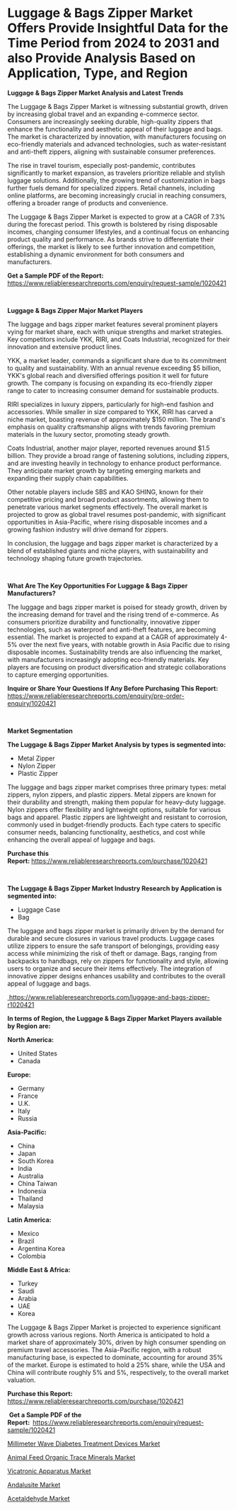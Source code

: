 <p><h1>Luggage & Bags Zipper Market Offers Provide Insightful Data for the Time Period from 2024 to 2031 and also Provide Analysis Based on Application, Type, and Region</h1></p><p><strong>Luggage & Bags Zipper Market Analysis and Latest Trends</strong></p>
<p><p>The Luggage & Bags Zipper Market is witnessing substantial growth, driven by increasing global travel and an expanding e-commerce sector. Consumers are increasingly seeking durable, high-quality zippers that enhance the functionality and aesthetic appeal of their luggage and bags. The market is characterized by innovation, with manufacturers focusing on eco-friendly materials and advanced technologies, such as water-resistant and anti-theft zippers, aligning with sustainable consumer preferences.</p><p>The rise in travel tourism, especially post-pandemic, contributes significantly to market expansion, as travelers prioritize reliable and stylish luggage solutions. Additionally, the growing trend of customization in bags further fuels demand for specialized zippers. Retail channels, including online platforms, are becoming increasingly crucial in reaching consumers, offering a broader range of products and convenience.</p><p>The Luggage & Bags Zipper Market is expected to grow at a CAGR of 7.3% during the forecast period. This growth is bolstered by rising disposable incomes, changing consumer lifestyles, and a continual focus on enhancing product quality and performance. As brands strive to differentiate their offerings, the market is likely to see further innovation and competition, establishing a dynamic environment for both consumers and manufacturers.</p></p>
<p><strong>Get a Sample PDF of the Report:&nbsp;</strong> <a href="https://www.reliableresearchreports.com/enquiry/request-sample/1020421">https://www.reliableresearchreports.com/enquiry/request-sample/1020421</a></p>
<p>&nbsp;</p>
<p><strong>Luggage & Bags Zipper Major Market Players</strong></p>
<p><p>The luggage and bags zipper market features several prominent players vying for market share, each with unique strengths and market strategies. Key competitors include YKK, RIRI, and Coats Industrial, recognized for their innovation and extensive product lines.</p><p>YKK, a market leader, commands a significant share due to its commitment to quality and sustainability. With an annual revenue exceeding $5 billion, YKK's global reach and diversified offerings position it well for future growth. The company is focusing on expanding its eco-friendly zipper range to cater to increasing consumer demand for sustainable products.</p><p>RIRI specializes in luxury zippers, particularly for high-end fashion and accessories. While smaller in size compared to YKK, RIRI has carved a niche market, boasting revenue of approximately $150 million. The brand's emphasis on quality craftsmanship aligns with trends favoring premium materials in the luxury sector, promoting steady growth.</p><p>Coats Industrial, another major player, reported revenues around $1.5 billion. They provide a broad range of fastening solutions, including zippers, and are investing heavily in technology to enhance product performance. They anticipate market growth by targeting emerging markets and expanding their supply chain capabilities.</p><p>Other notable players include SBS and KAO SHING, known for their competitive pricing and broad product assortments, allowing them to penetrate various market segments effectively. The overall market is projected to grow as global travel resumes post-pandemic, with significant opportunities in Asia-Pacific, where rising disposable incomes and a growing fashion industry will drive demand for zippers.</p><p>In conclusion, the luggage and bags zipper market is characterized by a blend of established giants and niche players, with sustainability and technology shaping future growth trajectories.</p></p>
<p>&nbsp;</p>
<p><strong>What Are The Key Opportunities For Luggage & Bags Zipper Manufacturers?</strong></p>
<p><p>The luggage and bags zipper market is poised for steady growth, driven by the increasing demand for travel and the rising trend of e-commerce. As consumers prioritize durability and functionality, innovative zipper technologies, such as waterproof and anti-theft features, are becoming essential. The market is projected to expand at a CAGR of approximately 4-5% over the next five years, with notable growth in Asia Pacific due to rising disposable incomes. Sustainability trends are also influencing the market, with manufacturers increasingly adopting eco-friendly materials. Key players are focusing on product diversification and strategic collaborations to capture emerging opportunities.</p></p>
<p><strong>Inquire or Share Your Questions If Any Before Purchasing This Report:</strong> <a href="https://www.reliableresearchreports.com/enquiry/pre-order-enquiry/1020421">https://www.reliableresearchreports.com/enquiry/pre-order-enquiry/1020421</a></p>
<p>&nbsp;</p>
<p><strong>Market Segmentation</strong></p>
<p><strong>The Luggage & Bags Zipper Market Analysis by types is segmented into:</strong></p>
<p><ul><li>Metal Zipper</li><li>Nylon Zipper</li><li>Plastic Zipper</li></ul></p>
<p><p>The luggage and bags zipper market comprises three primary types: metal zippers, nylon zippers, and plastic zippers. Metal zippers are known for their durability and strength, making them popular for heavy-duty luggage. Nylon zippers offer flexibility and lightweight options, suitable for various bags and apparel. Plastic zippers are lightweight and resistant to corrosion, commonly used in budget-friendly products. Each type caters to specific consumer needs, balancing functionality, aesthetics, and cost while enhancing the overall appeal of luggage and bags.</p></p>
<p><strong>Purchase this Report:&nbsp;</strong><a href="https://www.reliableresearchreports.com/purchase/1020421">https://www.reliableresearchreports.com/purchase/1020421</a></p>
<p>&nbsp;</p>
<p><strong>The Luggage & Bags Zipper Market Industry Research by Application is segmented into:</strong></p>
<p><ul><li>Luggage Case</li><li>Bag</li></ul></p>
<p><p>The luggage and bags zipper market is primarily driven by the demand for durable and secure closures in various travel products. Luggage cases utilize zippers to ensure the safe transport of belongings, providing easy access while minimizing the risk of theft or damage. Bags, ranging from backpacks to handbags, rely on zippers for functionality and style, allowing users to organize and secure their items effectively. The integration of innovative zipper designs enhances usability and contributes to the overall appeal of luggage and bags.</p></p>
<p><a href="https://www.reliableresearchreports.com/luggage-and-bags-zipper-r1020421">&nbsp;https://www.reliableresearchreports.com/luggage-and-bags-zipper-r1020421</a></p>
<p><strong>In terms of Region, the Luggage & Bags Zipper Market Players available by Region are:</strong></p>
<p>
    <p> <strong> North America: </strong>
        <ul>
            <li>United States</li>
            <li>Canada</li>
        </ul>
        </p> 
    <p> <strong> Europe: </strong>
        <ul>
            <li>Germany</li>
            <li>France</li>
            <li>U.K.</li>
            <li>Italy</li>
            <li>Russia</li>
        </ul>
        </p> 
    <p> <strong> Asia-Pacific: </strong>
        <ul>
            <li>China</li>
            <li>Japan</li>
            <li>South Korea</li>
            <li>India</li>
            <li>Australia</li>
            <li>China Taiwan</li>
            <li>Indonesia</li>
            <li>Thailand</li>
            <li>Malaysia</li>
        </ul>
        </p> 
    <p> <strong> Latin America: </strong>
        <ul>
            <li>Mexico</li>
            <li>Brazil</li>
            <li>Argentina Korea</li>
            <li>Colombia</li>
        </ul>
        </p> 
    <p> <strong> Middle East & Africa: </strong>
        <ul>
            <li>Turkey</li>
            <li>Saudi</li>
            <li>Arabia</li>
            <li>UAE</li>
            <li>Korea</li>
        </ul>
    </p>
    </p>
<p><p>The Luggage & Bags Zipper Market is projected to experience significant growth across various regions. North America is anticipated to hold a market share of approximately 30%, driven by high consumer spending on premium travel accessories. The Asia-Pacific region, with a robust manufacturing base, is expected to dominate, accounting for around 35% of the market. Europe is estimated to hold a 25% share, while the USA and China will contribute roughly 5% and 5%, respectively, to the overall market valuation.</p></p>
<p><strong>Purchase this Report: </strong><a href="https://www.reliableresearchreports.com/purchase/1020421">https://www.reliableresearchreports.com/purchase/1020421</a></p>
<p>&nbsp;<strong>Get a Sample PDF of the Report:&nbsp;&nbsp;</strong><a href="https://www.reliableresearchreports.com/enquiry/request-sample/1020421">https://www.reliableresearchreports.com/enquiry/request-sample/1020421</a></p>
<p><strong></strong></p>
<p><p><a href="https://medium.com/@harmondoyle_71964/this-millimeter-wave-diabetes-treatment-devices-market-research-report-evaluates-the-key-market-e92ecdaf9d6d">Millimeter Wave Diabetes Treatment Devices Market</a></p><p><a href="https://issuu.com/reportprime-2/docs/animal-feed-organic-trace-minerals-_d19381879d1bcc">Animal Feed Organic Trace Minerals Market</a></p><p><a href="https://medium.com/@harmondoyle_71964/this-report-on-vicatronic-apparatus-market-is-a-comprehensive-analysis-of-market-shares-89b3ab517baa">Vicatronic Apparatus Market</a></p><p><a href="https://issuu.com/reportprime-2/docs/andalusite-market-size-2030.pptx_eef71b4590cf3c">Andalusite Market</a></p><p><a href="https://www.linkedin.com/pulse/acetaldehyde-market-global-regional-analysis-focus-end-user-uf2bf?trackingId=Gx2RVN1dRuGoCv67sVNNUw%3D%3D">Acetaldehyde Market</a></p></p>